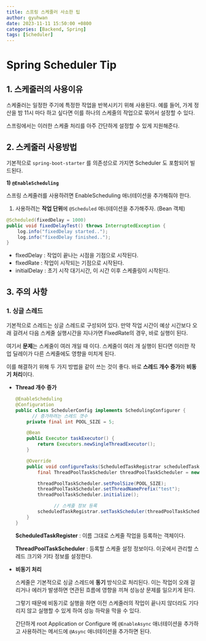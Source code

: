 ```yaml
---
title: 스프링 스케줄러 사소한 팁
author: gyuhwan
date: 2023-11-11 15:50:00 +0800
categories: [Backend, Spring]
tags: [Scheduler]
---
```


# Spring Scheduler Tip

## 1. 스케줄러의 사용이유

스케줄러는 일정한 주기에 특정한 작업을 반복시키기 위해 사용된다. 예를 들어, 가게 정산을 밤 11시 마다 하고 싶다면 이를 하나의 스케줄의 작업으로 묶어서 설정할 수 있다.

스프링에서는 이러한 스케줄 처리를 아주 간단하게 설정할 수 있게 지원해준다.

## 2. 스케줄러 사용방법

기본적으로 `spring-boot-starter` 를 의존성으로 가지면 Scheduler 도 포함되어 빌드된다.

**1) `@EnableScheduling`**

스프링 스케줄러를 사용하려면 EnableScheduling 애너테이션을 추가해줘야 한다.

1. 사용하려는 **작업 단위**에 `@Scheduled` 애너테이션을 추가해주자. (Bean 객체)

```java
@Scheduled(fixedDelay = 1000)
public void fixedDelayTest() throws InterruptedException {
    log.info("fixedDelay started..");
    log.info("fixedDelay finished..");
}
```

- flxedDelay : 작업이 끝나는 시점을 기점으로 시작된다.
- flxedRate : 작업이 시작되는 기점으로 시작된다.
- initialDelay : 초기 시작 대기시간, 이 시간 이후 스케줄링이 시작된다.

## 3. 주의 사항

### 1. 싱글 스레드

기본적으로 스레드는 싱글 스레드로 구성되어 있다. 만약 작업 시간이 예상 시간보다 오래 걸려서 다음 스케줄 실행시간을 지나가면 FlxedRate의 경우, 바로 실행이 된다.

여기서 **문제**는 스케줄이 여러 개일 때 이다. 스케줄이 여러 개 실행이 된다면 이러한 작업 딜레이가 다른 스케줄에도 영향을 미치게 된다.

이를 해결하기 위해 두 가지 방법을 같이 쓰는 것이 좋다. 바로 **스레드 개수 증가**와 **비동기 처리**이다.

- **Thread 개수 증가**

  ```java
  @EnableScheduling
  @Configuration
  public class SchedulerConfig implements SchedulingConfigurer {
  		// 증가하려는 스레드 갯수
      private final int POOL_SIZE = 5;
  
      @Bean
      public Executor taskExecutor() {
          return Executors.newSingleThreadExecutor();
      }
  
      @Override
      public void configureTasks(ScheduledTaskRegistrar scheduledTaskRegistrar) {
          final ThreadPoolTaskScheduler threadPoolTaskScheduler = new ThreadPoolTaskScheduler();
  
          threadPoolTaskScheduler.setPoolSize(POOL_SIZE);
          threadPoolTaskScheduler.setThreadNamePrefix("test");
          threadPoolTaskScheduler.initialize();
  
  				// 스케줄 정보 등록
          scheduledTaskRegistrar.setTaskScheduler(threadPoolTaskScheduler);
      }
  }
  ```

  **ScheduledTaskRegister** : 이름 그대로 스케줄 작업을 등록하는 객체이다.

  **ThreadPoolTaskScheduler** : 등록할 스케줄 설정 정보이다. 이곳에서 관리할 스레드 크기와 기타 정보를 설정한다.

- **비동기 처리**

  스케줄은 기본적으로 싱글 스레드에 **동기** 방식으로 처리된다. 이는 작업이 오래 걸리거나 에러가 발생하면 연관된 흐름에 영향을 끼쳐 성능상 문제를 일으키게 된다.

  그렇기 때문에 비동기로 실행을 하면 이전 스케줄러의 작업이 끝나지 않더라도 기다리지 않고 실행할 수 있게 하여 성능 하락을 막을 수 있다.

  간단하게 root Application or Configure 에 `@EnableAsync` 애너테이션을 추가하고 사용하려는 메서드에 `@Async` 애너테이션을 추가하면 된다.